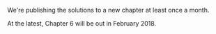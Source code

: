 
We're publishing the solutions to a new chapter at least once a month. 

At the latest, Chapter 6 will be out in February 2018.